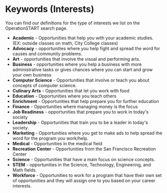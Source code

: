 # Keywords (Interests)

You can find our definitions for the type of interests we list on the OperationSTART search page.

* **Academic** - Opportunities that help you with your academic studies. (EX: outside classes on math, City College classes)
* **Advocacy** - opportunities where you help fight and spread the word for causes and community problems.&#x20;
* **Art** - opportunities that involve the visual and performing arts.&#x20;
* **Business** - opportunities where you help a business with more administrative tasks or gives chances where you can start and grow your own business&#x20;
* **Computer Science** - Opportunities that involve or teach you about concepts of computer science.&#x20;
* **Culinary Arts**  - Opportunities that let you work with food&#x20;
* **Education** - Opportunities where you teach others&#x20;
* **Enrichment**  - Opportunities that help prepare you for further education
* **Finance** - Opportunities where managing money is the focus&#x20;
* **Job Readiness** - opportunities that prepare you to work in today's society&#x20;
* **Leadership** - Opportunities that train you to be a leader in today's society.
* **Marketing** - Opportunities where you get to make ads to help spread the word for the program you work/help.&#x20;
* **Medical** - Opportunities in the medical field&#x20;
* **Recreation Center** - Opportunities from the San Francisco Recreation Center&#x20;
* **Science** - Opportunities that have a main focus on science concepts.&#x20;
* **STEM** - opportunities in the Science, Technology, Engineering, and Math fields.&#x20;
* **Workforce** - Opportunities to work for a program that have their own set of opportunities and they will assign one to you based on your career interests.&#x20;
